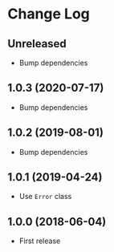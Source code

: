 # Change Log

## Unreleased

* Bump dependencies

## 1.0.3 (2020-07-17)

* Bump dependencies

## 1.0.2 (2019-08-01)

* Bump dependencies

## 1.0.1 (2019-04-24)

* Use `Error` class

## 1.0.0 (2018-06-04)

* First release

